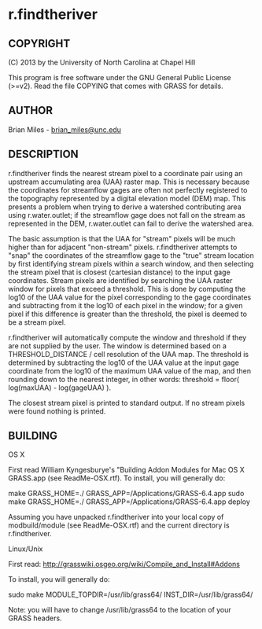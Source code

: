 # r.findtheriver

## COPYRIGHT

(C) 2013 by the University of North Carolina at Chapel Hill

This program is free software under the GNU General Public License
(>=v2). Read the file COPYING that comes with GRASS for details.

## AUTHOR

Brian Miles - <brian_miles@unc.edu>

## DESCRIPTION

r.findtheriver finds the nearest stream pixel to a coordinate pair
using an upstream accumulating area (UAA) raster map. This is
necessary because the coordinates for streamflow gages are often not
perfectly registered to the topography represented by a digital
elevation model (DEM) map. This presents a problem when trying to
derive a watershed contributing area using r.water.outlet; if the
streamflow gage does not fall on the stream as represented in the
DEM, r.water.outlet can fail to derive the watershed area.

The basic assumption is that the UAA for "stream" pixels will be much
higher than for adjacent "non-stream" pixels.
r.findtheriver attempts to "snap" the coordinates of the
streamflow gage to the "true" stream location by first identifying
stream pixels within a search window, and then selecting the stream
pixel that is closest (cartesian distance) to the input gage
coordinates. Stream pixels are identified by searching the UAA
raster window for pixels that exceed a threshold. This is done by
computing the log10 of the UAA value for the pixel corresponding to
the gage coordinates and subtracting from it the log10 of each pixel
in the window; for a given pixel if this difference is greater than
the threshold, the pixel is deemed to be a stream pixel.

r.findtheriver will automatically compute the window and threshold if
they are not supplied by the user. The window is determined based on
a THRESHOLD_DISTANCE / cell resolution of the UAA map. The threshold
is determined by subtracting the log10 of the UAA value at the input
gage coordinate from the log10 of the maximum UAA value of the map,
and then rounding down to the nearest integer, in other words:
threshold = floor( log(maxUAA) - log(gageUAA) ).

The closest stream pixel is printed to standard output. If no stream
pixels were found nothing is printed.

## BUILDING

OS X

First read William Kyngesburye's "Building Addon Modules for Mac OS X
GRASS.app (see ReadMe-OSX.rtf). To install, you will generally do:

make GRASS_HOME=./ GRASS_APP=/Applications/GRASS-6.4.app
sudo make GRASS_HOME=./ GRASS_APP=/Applications/GRASS-6.4.app deploy

Assuming you have unpacked r.findtheriver into your local copy of
modbuild/module (see ReadMe-OSX.rtf) and the current directory is
r.findtheriver.

Linux/Unix

First read: <http://grasswiki.osgeo.org/wiki/Compile_and_Install#Addons>

To install, you will generally do:

sudo make MODULE_TOPDIR=/usr/lib/grass64/ INST_DIR=/usr/lib/grass64/

Note: you will have to change /usr/lib/grass64 to the location of your GRASS headers.
